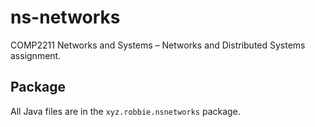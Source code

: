 # ns-networks
COMP2211 Networks and Systems – Networks and Distributed Systems assignment.

## Package
All Java files are in the `xyz.robbie.nsnetworks` package.
